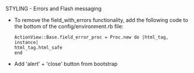 STYLING - Errors and Flash messaging

-   To remove the field_with_errors functionality, add the following code to the bottom of the config/environment.rb file:

        ActionView::Base.field_error_proc = Proc.new do |html_tag, instance|
        html_tag.html_safe
        end

-   Add 'alert' + 'close' button from bootstrap
